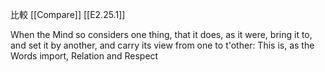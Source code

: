 比較
 [[Compare]]
 [[E2.25.1]]

 When the Mind so considers one thing, that it does, as it were, bring it to, and set it by another, and carry its view from one to t'other: This is, as the Words import, Relation and Respect
